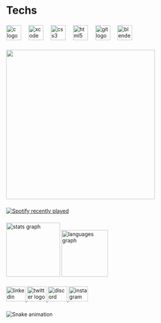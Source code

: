 <h1 align="left">Techs</h1>

###

<div align="left">
  <img src="https://skillicons.dev/icons?i=c" height="40" alt="c logo"  />
  <img width="12" />
  <img src="https://cdn.simpleicons.org/xcode/147EFB" height="40" alt="xcode logo"  />
  <img width="12" />
  <img src="https://cdn.simpleicons.org/css3/1572B6" height="40" alt="css3 logo"  />
  <img width="12" />
  <img src="https://cdn.jsdelivr.net/gh/devicons/devicon/icons/html5/html5-original.svg" height="40" alt="html5 logo"  />
  <img width="12" />
  <img src="https://cdn.jsdelivr.net/gh/devicons/devicon/icons/git/git-original.svg" height="40" alt="git logo"  />
  <img width="12" />
  <img src="https://cdn.jsdelivr.net/gh/devicons/devicon/icons/blender/blender-original.svg" height="40" alt="blender logo"  />
</div>

###

<div align="left">
  <img height="400" src="https://github.com/user-attachments/assets/e6ea40e3-92bd-4342-bebe-7995ce33aa9f"  />
</div>

###

<div align="left">
  <a href="https://open.spotify.com/user/CAMMYKKA">
    <img src="https://spotify-recently-played-readme.vercel.app/api?user=CAMMYKKA&count=5&unique=true" alt="Spotify recently played"  />
  </a>
</div>

###

<div align="left">
  <img src="https://github-readme-stats.vercel.app/api?username=CAMMYKKA&hide_title=false&hide_rank=true&show_icons=true&include_all_commits=true&count_private=true&disable_animations=false&theme=tokyonight&locale=en&hide_border=true&order=1" height="145" alt="stats graph"  />
  <img src="https://github-readme-stats.vercel.app/api/top-langs?username=CAMMYKKA&locale=en&hide_title=false&layout=compact&card_width=320&langs_count=5&theme=tokyonight&hide_border=true&order=2" height="125" alt="languages graph"  />
</div>

###

<div align="left">
  <a href="www.linkedin.com/in/camily-kálita-campos-1bb484231" target="_blank">
    <img src="https://raw.githubusercontent.com/maurodesouza/profile-readme-generator/master/src/assets/icons/social/linkedin/default.svg" width="52" height="40" alt="linkedin logo"  />
  </a>
  <a href="https://x.com/ckjcmps" target="_blank">
    <img src="https://raw.githubusercontent.com/maurodesouza/profile-readme-generator/master/src/assets/icons/social/twitter/default.svg" width="52" height="40" alt="twitter logo"  />
  </a>
  <a href="CAMMYKKA#4802" target="_blank">
    <img src="https://raw.githubusercontent.com/maurodesouza/profile-readme-generator/master/src/assets/icons/social/discord/default.svg" width="52" height="40" alt="discord logo"  />
  </a>
  <a href="https://www.instagram.com/cammykka/" target="_blank">
    <img src="https://raw.githubusercontent.com/maurodesouza/profile-readme-generator/master/src/assets/icons/social/instagram/default.svg" width="52" height="40" alt="instagram logo"  />
  </a>
</div>

###

<img src="https://raw.githubusercontent.com/CAMMYKKA/CAMMYKKA/output/snake.svg" alt="Snake animation" />

###
